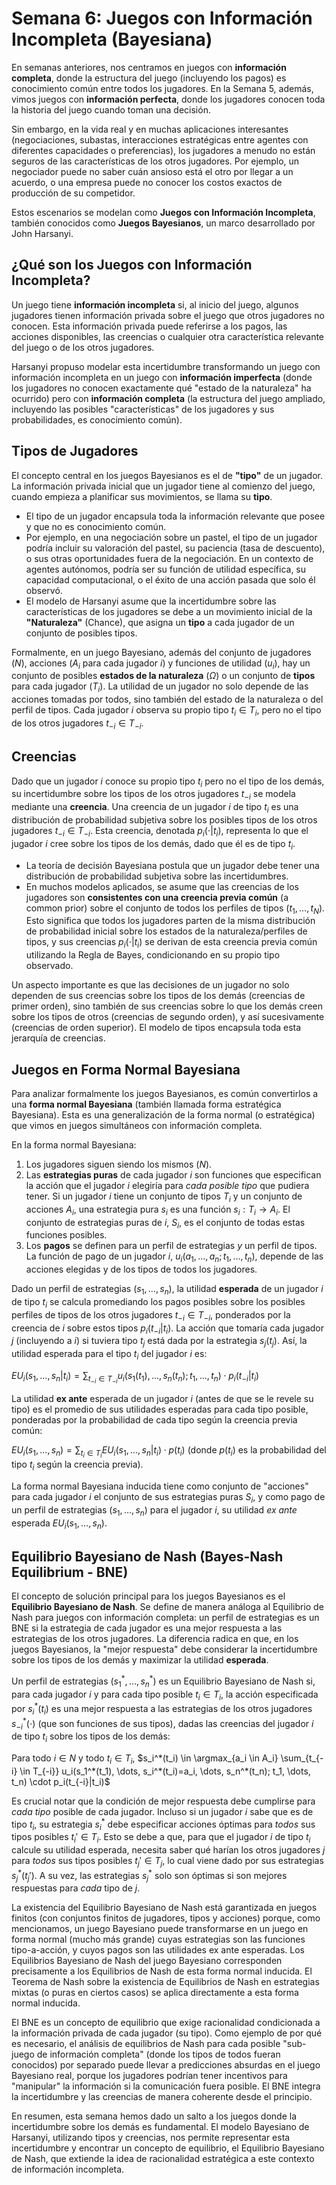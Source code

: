 # Semana 6: Juegos con Información Incompleta (Bayesiana)

En semanas anteriores, nos centramos en juegos con **información completa**, donde la estructura del juego (incluyendo los pagos) es conocimiento común entre todos los jugadores. En la Semana 5, además, vimos juegos con **información perfecta**, donde los jugadores conocen toda la historia del juego cuando toman una decisión.

Sin embargo, en la vida real y en muchas aplicaciones interesantes (negociaciones, subastas, interacciones estratégicas entre agentes con diferentes capacidades o preferencias), los jugadores a menudo no están seguros de las características de los otros jugadores. Por ejemplo, un negociador puede no saber cuán ansioso está el otro por llegar a un acuerdo, o una empresa puede no conocer los costos exactos de producción de su competidor.

Estos escenarios se modelan como **Juegos con Información Incompleta**, también conocidos como **Juegos Bayesianos**, un marco desarrollado por John Harsanyi.

## ¿Qué son los Juegos con Información Incompleta?

Un juego tiene **información incompleta** si, al inicio del juego, algunos jugadores tienen información privada sobre el juego que otros jugadores no conocen. Esta información privada puede referirse a los pagos, las acciones disponibles, las creencias o cualquier otra característica relevante del juego o de los otros jugadores.

Harsanyi propuso modelar esta incertidumbre transformando un juego con información incompleta en un juego con **información imperfecta** (donde los jugadores no conocen exactamente qué "estado de la naturaleza" ha ocurrido) pero con **información completa** (la estructura del juego ampliado, incluyendo las posibles "características" de los jugadores y sus probabilidades, es conocimiento común).

## Tipos de Jugadores

El concepto central en los juegos Bayesianos es el de **"tipo"** de un jugador. La información privada inicial que un jugador tiene al comienzo del juego, cuando empieza a planificar sus movimientos, se llama su **tipo**.

*   El tipo de un jugador encapsula toda la información relevante que posee y que no es conocimiento común.
*   Por ejemplo, en una negociación sobre un pastel, el tipo de un jugador podría incluir su valoración del pastel, su paciencia (tasa de descuento), o sus otras oportunidades fuera de la negociación. En un contexto de agentes autónomos, podría ser su función de utilidad específica, su capacidad computacional, o el éxito de una acción pasada que solo él observó.
*   El modelo de Harsanyi asume que la incertidumbre sobre las características de los jugadores se debe a un movimiento inicial de la **"Naturaleza"** (Chance), que asigna un **tipo** a cada jugador de un conjunto de posibles tipos.

Formalmente, en un juego Bayesiano, además del conjunto de jugadores ($N$), acciones ($A_i$ para cada jugador $i$) y funciones de utilidad ($u_i$), hay un conjunto de posibles **estados de la naturaleza** ($\Omega$) o un conjunto de **tipos** para cada jugador ($T_i$). La utilidad de un jugador no solo depende de las acciones tomadas por todos, sino también del estado de la naturaleza o del perfil de tipos. Cada jugador $i$ observa su propio tipo $t_i \in T_i$, pero no el tipo de los otros jugadores $t_{-i} \in T_{-i}$.

## Creencias

Dado que un jugador $i$ conoce su propio tipo $t_i$ pero no el tipo de los demás, su incertidumbre sobre los tipos de los otros jugadores $t_{-i}$ se modela mediante una **creencia**. Una creencia de un jugador $i$ de tipo $t_i$ es una distribución de probabilidad subjetiva sobre los posibles tipos de los otros jugadores $t_{-i} \in T_{-i}$. Esta creencia, denotada $p_i(\cdot|t_i)$, representa lo que el jugador $i$ cree sobre los tipos de los demás, dado que él es de tipo $t_i$.

*   La teoría de decisión Bayesiana postula que un jugador debe tener una distribución de probabilidad subjetiva sobre las incertidumbres.
*   En muchos modelos aplicados, se asume que las creencias de los jugadores son **consistentes con una creencia previa común** (a common prior) sobre el conjunto de todos los perfiles de tipos $(t_1, \dots, t_N)$. Esto significa que todos los jugadores parten de la misma distribución de probabilidad inicial sobre los estados de la naturaleza/perfiles de tipos, y sus creencias $p_i(\cdot|t_i)$ se derivan de esta creencia previa común utilizando la Regla de Bayes, condicionando en su propio tipo observado.

Un aspecto importante es que las decisiones de un jugador no solo dependen de sus creencias sobre los tipos de los demás (creencias de primer orden), sino también de sus creencias sobre lo que los demás creen sobre los tipos de otros (creencias de segundo orden), y así sucesivamente (creencias de orden superior). El modelo de tipos encapsula toda esta jerarquía de creencias.

## Juegos en Forma Normal Bayesiana

Para analizar formalmente los juegos Bayesianos, es común convertirlos a una **forma normal Bayesiana** (también llamada forma estratégica Bayesiana). Esta es una generalización de la forma normal (o estratégica) que vimos en juegos simultáneos con información completa.

En la forma normal Bayesiana:

1.  Los jugadores siguen siendo los mismos ($N$).
2.  Las **estrategias puras** de cada jugador $i$ son funciones que especifican la acción que el jugador $i$ elegiría para *cada posible tipo* que pudiera tener. Si un jugador $i$ tiene un conjunto de tipos $T_i$ y un conjunto de acciones $A_i$, una estrategia pura $s_i$ es una función $s_i: T_i \to A_i$. El conjunto de estrategias puras de $i$, $S_i$, es el conjunto de todas estas funciones posibles.
3.  Los **pagos** se definen para un perfil de estrategias *y* un perfil de tipos. La función de pago de un jugador $i$, $u_i(a_1, \dots, a_n; t_1, \dots, t_n)$, depende de las acciones elegidas y de los tipos de todos los jugadores.

Dado un perfil de estrategias $(s_1, \dots, s_n)$, la utilidad **esperada** de un jugador $i$ de tipo $t_i$ se calcula promediando los pagos posibles sobre los posibles perfiles de tipos de los otros jugadores $t_{-i} \in T_{-i}$, ponderados por la creencia de $i$ sobre estos tipos $p_i(t_{-i}|t_i)$. La acción que tomaría cada jugador $j$ (incluyendo a $i$) si tuviera tipo $t_j$ está dada por la estrategia $s_j(t_j)$. Así, la utilidad esperada para el tipo $t_i$ del jugador $i$ es:

$EU_i(s_1, \dots, s_n | t_i) = \sum_{t_{-i} \in T_{-i}} u_i(s_1(t_1), \dots, s_n(t_n); t_1, \dots, t_n) \cdot p_i(t_{-i}|t_i)$

La utilidad **ex ante** esperada de un jugador $i$ (antes de que se le revele su tipo) es el promedio de sus utilidades esperadas para cada tipo posible, ponderadas por la probabilidad de cada tipo según la creencia previa común:

$EU_i(s_1, \dots, s_n) = \sum_{t_i \in T_i} EU_i(s_1, \dots, s_n | t_i) \cdot p(t_i)$ (donde $p(t_i)$ es la probabilidad del tipo $t_i$ según la creencia previa).

La forma normal Bayesiana inducida tiene como conjunto de "acciones" para cada jugador $i$ el conjunto de sus estrategias puras $S_i$, y como pago de un perfil de estrategias $(s_1, \dots, s_n)$ para el jugador $i$, su utilidad *ex ante* esperada $EU_i(s_1, \dots, s_n)$.

## Equilibrio Bayesiano de Nash (Bayes-Nash Equilibrium - BNE)

El concepto de solución principal para los juegos Bayesianos es el **Equilibrio Bayesiano de Nash**. Se define de manera análoga al Equilibrio de Nash para juegos con información completa: un perfil de estrategias es un BNE si la estrategia de cada jugador es una mejor respuesta a las estrategias de los otros jugadores. La diferencia radica en que, en los juegos Bayesianos, la "mejor respuesta" debe considerar la incertidumbre sobre los tipos de los demás y maximizar la utilidad **esperada**.

Un perfil de estrategias $(s_1^*, \dots, s_n^*)$ es un Equilibrio Bayesiano de Nash si, para cada jugador $i$ y para cada tipo posible $t_i \in T_i$, la acción especificada por $s_i^*(t_i)$ es una mejor respuesta a las estrategias de los otros jugadores $s_{-i}^*(\cdot)$ (que son funciones de sus tipos), dadas las creencias del jugador $i$ de tipo $t_i$ sobre los tipos de los demás:

Para todo $i \in N$ y todo $t_i \in T_i$,
$s_i^*(t_i) \in \argmax_{a_i \in A_i} \sum_{t_{-i} \in T_{-i}} u_i(s_1^*(t_1), \dots, s_i^*(t_i)=a_i, \dots, s_n^*(t_n); t_1, \dots, t_n) \cdot p_i(t_{-i}|t_i)$

Es crucial notar que la condición de mejor respuesta debe cumplirse para *cada tipo* posible de cada jugador. Incluso si un jugador $i$ sabe que es de tipo $t_i$, su estrategia $s_i^*$ debe especificar acciones óptimas para *todos* sus tipos posibles $t_i' \in T_i$. Esto se debe a que, para que el jugador $i$ de tipo $t_i$ calcule su utilidad esperada, necesita saber qué harían los otros jugadores $j$ para *todos* sus tipos posibles $t_j' \in T_j$, lo cual viene dado por sus estrategias $s_j^*(t_j')$. A su vez, las estrategias $s_j^*$ solo son óptimas si son mejores respuestas para *cada* tipo de $j$.

La existencia del Equilibrio Bayesiano de Nash está garantizada en juegos finitos (con conjuntos finitos de jugadores, tipos y acciones) porque, como mencionamos, un juego Bayesiano puede transformarse en un juego en forma normal (mucho más grande) cuyas estrategias son las funciones tipo-a-acción, y cuyos pagos son las utilidades ex ante esperadas. Los Equilibrios Bayesiano de Nash del juego Bayesiano corresponden precisamente a los Equilibrios de Nash de esta forma normal inducida. El Teorema de Nash sobre la existencia de Equilibrios de Nash en estrategias mixtas (o puras en ciertos casos) se aplica directamente a esta forma normal inducida.

El BNE es un concepto de equilibrio que exige racionalidad condicionada a la información privada de cada jugador (su tipo). Como ejemplo de por qué es necesario, el análisis de equilibrios de Nash para cada posible "sub-juego de información completa" (donde los tipos de todos fueran conocidos) por separado puede llevar a predicciones absurdas en el juego Bayesiano real, porque los jugadores podrían tener incentivos para "manipular" la información si la comunicación fuera posible. El BNE integra la incertidumbre y las creencias de manera coherente desde el principio.

En resumen, esta semana hemos dado un salto a los juegos donde la incertidumbre sobre los demás es fundamental. El modelo Bayesiano de Harsanyi, utilizando tipos y creencias, nos permite representar esta incertidumbre y encontrar un concepto de equilibrio, el Equilibrio Bayesiano de Nash, que extiende la idea de racionalidad estratégica a este contexto de información incompleta.
